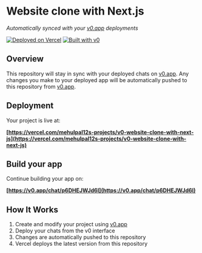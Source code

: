# Website clone with Next.js

*Automatically synced with your [v0.app](https://v0.app) deployments*

[![Deployed on Vercel](https://img.shields.io/badge/Deployed%20on-Vercel-black?style=for-the-badge&logo=vercel)](https://vercel.com/mehulpal12s-projects/v0-website-clone-with-next-js)
[![Built with v0](https://img.shields.io/badge/Built%20with-v0.app-black?style=for-the-badge)](https://v0.app/chat/p6DHEJWJd6I)

## Overview

This repository will stay in sync with your deployed chats on [v0.app](https://v0.app).
Any changes you make to your deployed app will be automatically pushed to this repository from [v0.app](https://v0.app).

## Deployment

Your project is live at:

**[https://vercel.com/mehulpal12s-projects/v0-website-clone-with-next-js](https://vercel.com/mehulpal12s-projects/v0-website-clone-with-next-js)**

## Build your app

Continue building your app on:

**[https://v0.app/chat/p6DHEJWJd6I](https://v0.app/chat/p6DHEJWJd6I)**

## How It Works

1. Create and modify your project using [v0.app](https://v0.app)
2. Deploy your chats from the v0 interface
3. Changes are automatically pushed to this repository
4. Vercel deploys the latest version from this repository